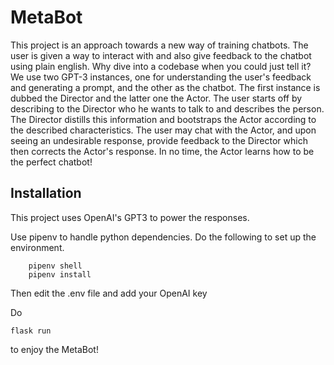 # MetaBot

This project is an approach towards a new way of training chatbots. The user is given a way to interact with and also give feedback to the chatbot using plain english. Why dive into a codebase when you could just tell it? We use two GPT-3 instances, one for understanding the user's feedback and generating a prompt, and the other as the chatbot. The first instance is dubbed the Director and the latter one the Actor. The user starts off by describing to the Director who he wants to talk to and describes the person. The Director distills this information and bootstraps the Actor according to the described characteristics. The user may chat with the Actor, and upon seeing an undesirable response, provide feedback to the Director which then corrects the Actor's response. In no time, the Actor learns how to be the perfect chatbot!


## Installation
This project uses OpenAI's GPT3 to power the responses.

Use pipenv to handle python dependencies. Do the following to set up the environment.

```
    pipenv shell
    pipenv install
```

 Then edit the .env file and add your OpenAI key

 Do 

 ```
 flask run
 ```
 
 to enjoy the MetaBot!
